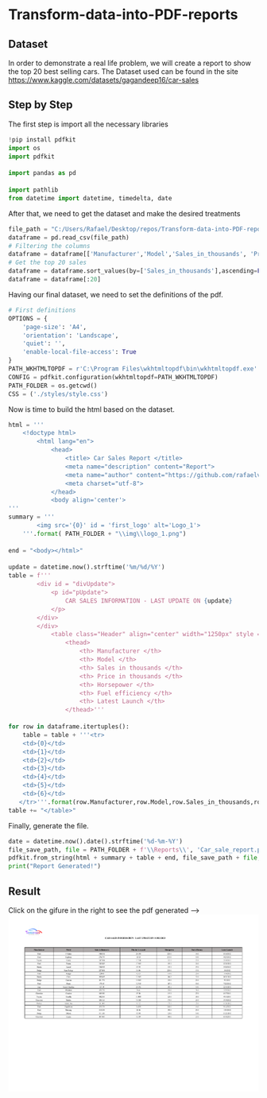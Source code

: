 # Transform-data-into-PDF-reports

## Dataset

In order to demonstrate a real life problem, we will create a report to show the top 20 best selling cars. The Dataset used can be found in the site https://www.kaggle.com/datasets/gagandeep16/car-sales

## Step by Step

The first step is import all the necessary libraries

```python
!pip install pdfkit
import os
import pdfkit

import pandas as pd

import pathlib
from datetime import datetime, timedelta, date
```

After that, we need to get the dataset and make the desired treatments

```python
file_path = "C:/Users/Rafael/Desktop/repos/Transform-data-into-PDF-reports/Car_sales.csv"
dataframe = pd.read_csv(file_path)
# Filtering the columns
dataframe = dataframe[['Manufacturer','Model','Sales_in_thousands', 'Price_in_thousands','Horsepower','Fuel_efficiency','Latest_Launch']]
# Get the top 20 sales 
dataframe = dataframe.sort_values(by=['Sales_in_thousands'],ascending=False)
dataframe = dataframe[:20]
```

Having our final dataset, we need to set the definitions of the pdf.

```python 
# First definitions
OPTIONS = {
    'page-size': 'A4',
    'orientation': 'Landscape',
    'quiet': '',
    'enable-local-file-access': True
}
PATH_WKHTMLTOPDF = r'C:\Program Files\wkhtmltopdf\bin\wkhtmltopdf.exe'
CONFIG = pdfkit.configuration(wkhtmltopdf=PATH_WKHTMLTOPDF)
PATH_FOLDER = os.getcwd()
CSS = ('./styles/style.css')
```
Now is time to build the html based on the dataset.

```python
html = '''
    <!doctype html>
        <html lang="en">
            <head>
                <title> Car Sales Report </title>
                <meta name="description" content="Report">
                <meta name="author" content="https://github.com/rafaelviniciusoliveira">
                <meta charset="utf-8"> 
            </head>
            <body align='center'>
'''
summary = '''
        <img src='{0}' id = 'first_logo' alt='Logo_1'>
    '''.format( PATH_FOLDER + "\\img\\logo_1.png")
   
end = "<body></html>"

update = datetime.now().strftime('%m/%d/%Y')
table = f'''
        <div id = "divUpdate">
            <p id="pUpdate">
                CAR SALES INFORMATION - LAST UPDATE ON {update}
            </p>
        </div>
        </div>
            <table class="Header" align="center" width="1250px" style = "top:70px" >
                <thead>
                    <th> Manufacturer </th>
                    <th> Model </th>
                    <th> Sales in thousands </th>
                    <th> Price in thousands </th>
                    <th> Horsepower </th>
                    <th> Fuel efficiency </th>
                    <th> Latest Launch </th>
                </thead>'''

for row in dataframe.itertuples():
    table = table + '''<tr>
    <td>{0}</td>
    <td>{1}</td>
    <td>{2}</td>
    <td>{3}</td>
    <td>{4}</td>
    <td>{5}</td>
    <td>{6}</td>
   </tr>'''.format(row.Manufacturer,row.Model,row.Sales_in_thousands,row.Price_in_thousands,row.Horsepower,row.Fuel_efficiency,row.Latest_Launch)   
table += "</table>"
```
Finally, generate the file.

```python
date = datetime.now().date().strftime('%d-%m-%Y')
file_save_path, file = PATH_FOLDER + f'\\Reports\\', 'Car_sale_report.pdf'
pdfkit.from_string(html + summary + table + end, file_save_path + file, css=CSS, configuration=CONFIG, options=OPTIONS) 
print("Report Generated!")
```
## Result
Click on the gifure in the right to see the pdf generated -->
<img src="Reports/Car_sale_report.pdf"></img>

